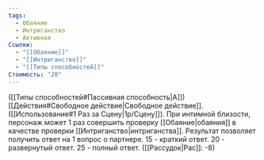 ```yaml
---
tags:
  - Обаяние
  - Интриганство
  - Активная
Ссылки:
  - "[[Обаяние]]"
  - "[[Интриганство]]"
  - "[[Типы способностей]]"
Стоимость: "20"
---
```

([[Типы способностей#Пассивная способность|А]]) [[Действия#Свободное действие|Свободное действие]]. ([[Использование#1 Раз за Сцену|1р/Сцену]]). При интимной близости, персонаж может 1 раз совершить проверку [[Обаяние|обаяния]] в качестве проверки [[Интриганство|интриганства]]. Результат позволяет получить ответ на 1 вопрос о партнере.
15 - краткий ответ. 20 - развернутый ответ. 25 - полный ответ. ([[Рассудок|Рас]]: -8)
